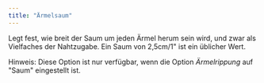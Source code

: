 ```yaml
---
title: "Ärmelsaum"
---
```


Legt fest, wie breit der Saum um jeden Ärmel herum sein wird, und zwar als Vielfaches der Nahtzugabe. Ein Saum von 2,5cm/1" ist ein üblicher Wert.

Hinweis: Diese Option ist nur verfügbar, wenn die Option _Ärmelrippung_ auf "Saum" eingestellt ist.
